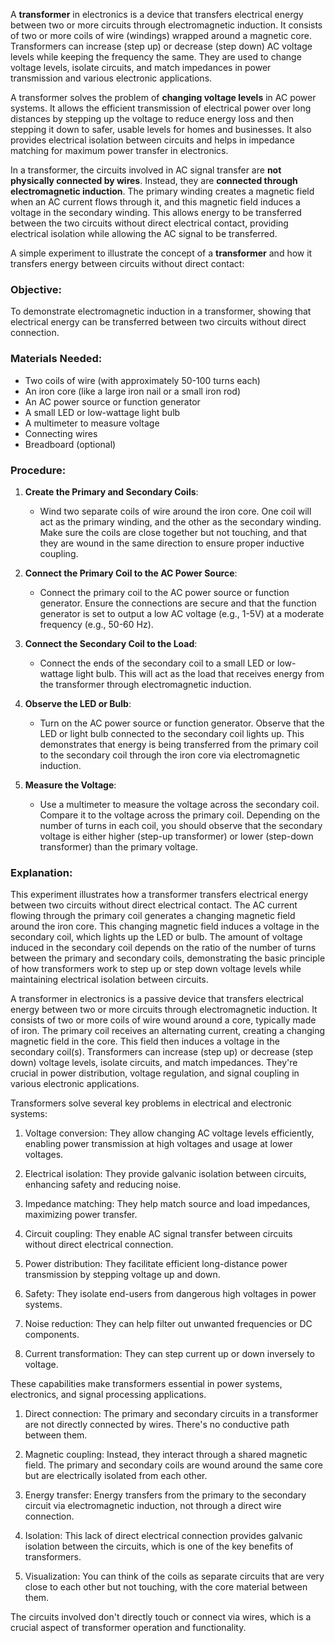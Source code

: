 A **transformer** in electronics is a device that transfers electrical energy between two or more circuits through electromagnetic induction. It consists of two or more coils of wire (windings) wrapped around a magnetic core. Transformers can increase (step up) or decrease (step down) AC voltage levels while keeping the frequency the same. They are used to change voltage levels, isolate circuits, and match impedances in power transmission and various electronic applications.

A transformer solves the problem of **changing voltage levels** in AC power systems. It allows the efficient transmission of electrical power over long distances by stepping up the voltage to reduce energy loss and then stepping it down to safer, usable levels for homes and businesses. It also provides electrical isolation between circuits and helps in impedance matching for maximum power transfer in electronics.

In a transformer, the circuits involved in AC signal transfer are **not physically connected by wires**. Instead, they are **connected through electromagnetic induction**. The primary winding creates a magnetic field when an AC current flows through it, and this magnetic field induces a voltage in the secondary winding. This allows energy to be transferred between the two circuits without direct electrical contact, providing electrical isolation while allowing the AC signal to be transferred.

A simple experiment to illustrate the concept of a **transformer** and how it transfers energy between circuits without direct contact:

### Objective:
To demonstrate electromagnetic induction in a transformer, showing that electrical energy can be transferred between two circuits without direct connection.

### Materials Needed:
- Two coils of wire (with approximately 50-100 turns each)
- An iron core (like a large iron nail or a small iron rod)
- An AC power source or function generator
- A small LED or low-wattage light bulb
- A multimeter to measure voltage
- Connecting wires
- Breadboard (optional)

### Procedure:

1. **Create the Primary and Secondary Coils**:
   - Wind two separate coils of wire around the iron core. One coil will act as the primary winding, and the other as the secondary winding. Make sure the coils are close together but not touching, and that they are wound in the same direction to ensure proper inductive coupling.

2. **Connect the Primary Coil to the AC Power Source**:
   - Connect the primary coil to the AC power source or function generator. Ensure the connections are secure and that the function generator is set to output a low AC voltage (e.g., 1-5V) at a moderate frequency (e.g., 50-60 Hz).

3. **Connect the Secondary Coil to the Load**:
   - Connect the ends of the secondary coil to a small LED or low-wattage light bulb. This will act as the load that receives energy from the transformer through electromagnetic induction.

4. **Observe the LED or Bulb**:
   - Turn on the AC power source or function generator. Observe that the LED or light bulb connected to the secondary coil lights up. This demonstrates that energy is being transferred from the primary coil to the secondary coil through the iron core via electromagnetic induction.

5. **Measure the Voltage**:
   - Use a multimeter to measure the voltage across the secondary coil. Compare it to the voltage across the primary coil. Depending on the number of turns in each coil, you should observe that the secondary voltage is either higher (step-up transformer) or lower (step-down transformer) than the primary voltage.

### Explanation:
This experiment illustrates how a transformer transfers electrical energy between two circuits without direct electrical contact. The AC current flowing through the primary coil generates a changing magnetic field around the iron core. This changing magnetic field induces a voltage in the secondary coil, which lights up the LED or bulb. The amount of voltage induced in the secondary coil depends on the ratio of the number of turns between the primary and secondary coils, demonstrating the basic principle of how transformers work to step up or step down voltage levels while maintaining electrical isolation between circuits.

A transformer in electronics is a passive device that transfers electrical energy between two or more circuits through electromagnetic induction. It consists of two or more coils of wire wound around a core, typically made of iron. The primary coil receives an alternating current, creating a changing magnetic field in the core. This field then induces a voltage in the secondary coil(s). Transformers can increase (step up) or decrease (step down) voltage levels, isolate circuits, and match impedances. They're crucial in power distribution, voltage regulation, and signal coupling in various electronic applications.

Transformers solve several key problems in electrical and electronic systems:

1. Voltage conversion: They allow changing AC voltage levels efficiently, enabling power transmission at high voltages and usage at lower voltages.

2. Electrical isolation: They provide galvanic isolation between circuits, enhancing safety and reducing noise.

3. Impedance matching: They help match source and load impedances, maximizing power transfer.

4. Circuit coupling: They enable AC signal transfer between circuits without direct electrical connection.

5. Power distribution: They facilitate efficient long-distance power transmission by stepping voltage up and down.

6. Safety: They isolate end-users from dangerous high voltages in power systems.

7. Noise reduction: They can help filter out unwanted frequencies or DC components.

8. Current transformation: They can step current up or down inversely to voltage.

These capabilities make transformers essential in power systems, electronics, and signal processing applications.



1. Direct connection: The primary and secondary circuits in a transformer are not directly connected by wires. There's no conductive path between them.

2. Magnetic coupling: Instead, they interact through a shared magnetic field. The primary and secondary coils are wound around the same core but are electrically isolated from each other.

3. Energy transfer: Energy transfers from the primary to the secondary circuit via electromagnetic induction, not through a direct wire connection.

4. Isolation: This lack of direct electrical connection provides galvanic isolation between the circuits, which is one of the key benefits of transformers.

5. Visualization: You can think of the coils as separate circuits that are very close to each other but not touching, with the core material between them.

The circuits involved don't directly touch or connect via wires, which is a crucial aspect of transformer operation and functionality.
